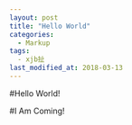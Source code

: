 ```yaml
---
layout: post
title: "Hello World"
categories:
  - Markup
tags:
  - xjb扯
last_modified_at: 2018-03-13
---
```

#Hello World!

#I Am Coming!
